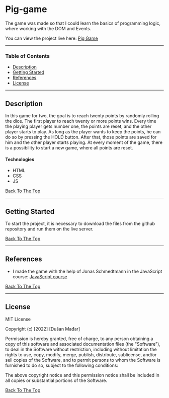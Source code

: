 # Pig-game

The game was made so that I could learn the basics of programming logic, where working with the DOM and Events.

You can view the project live here:
[Pig Game](https://pig-game-project-app.netlify.app/)

---

### Table of Contents

- [Description](#description)
- [Getting Started](#getting-started)
- [References](#references)
- [License](#license)

---

## Description

In this game for two, the goal is to reach twenty points by randomly rolling the dice. The first player to reach twenty or more points wins. Every time the playing player gets number one, the points are reset, and the other player starts to play. As long as the player wants to keep the points, he can do so by pressing the HOLD button. After that, those points are saved for him and the other player starts playing. At every moment of the game, there is a possibility to start a new game, where all points are reset.

#### Technologies

- HTML
- CSS
- JS

[Back To The Top](#pig-game)

---

## Getting Started

To start the project, it is necessary to download the files from the github repository and run them on the live server.

[Back To The Top](#pig-game)

---

## References

- I made the game with the help of Jonas Schmedtmann in the JavaScript course: [JavaScript course](https://www.udemy.com/course/the-complete-javascript-course/)

[Back To The Top](#pig-game)

---

## License

MIT License

Copyright (c) [2022] [Dušan Mađar]

Permission is hereby granted, free of charge, to any person obtaining a copy
of this software and associated documentation files (the "Software"), to deal
in the Software without restriction, including without limitation the rights
to use, copy, modify, merge, publish, distribute, sublicense, and/or sell
copies of the Software, and to permit persons to whom the Software is
furnished to do so, subject to the following conditions:

The above copyright notice and this permission notice shall be included in all
copies or substantial portions of the Software.

[Back To The Top](#pig-game)
